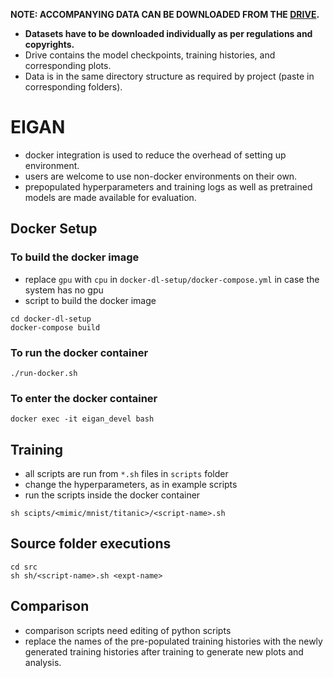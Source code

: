 **NOTE: ACCOMPANYING DATA CAN BE DOWNLOADED FROM THE [DRIVE](https://drive.google.com/file/d/1h1brXcywHgxCEFKzjc0yu6WQMr8IRUvz/view?usp=sharing).**

- **Datasets have to be downloaded individually as per regulations and copyrights.**
- Drive contains the model checkpoints, training histories, and corresponding plots.
- Data is in the same directory structure as required by project (paste in corresponding folders).

# EIGAN

- docker integration is used to reduce the overhead of setting up environment.
- users are welcome to use non-docker environments on their own.
- prepopulated hyperparameters and training logs as well as pretrained models are made available for evaluation.


## Docker Setup

### To build the docker image
- replace `gpu` with `cpu` in `docker-dl-setup/docker-compose.yml` in case the system has no gpu
- script to build the docker image

```shell
cd docker-dl-setup
docker-compose build
```

### To run the docker container

```shell
./run-docker.sh
```

### To enter the docker container

```shell
docker exec -it eigan_devel bash
```

## Training
- all scripts are run from `*.sh` files in `scripts` folder
- change the hyperparameters, as in example scripts
- run the scripts inside the docker container

```shell
sh scipts/<mimic/mnist/titanic>/<script-name>.sh
```

## Source folder executions
```shell
cd src
sh sh/<script-name>.sh <expt-name>
```

## Comparison
- comparison scripts need editing of python scripts
- replace the names of the pre-populated training histories with the newly generated training histories after training to generate new plots and analysis.
